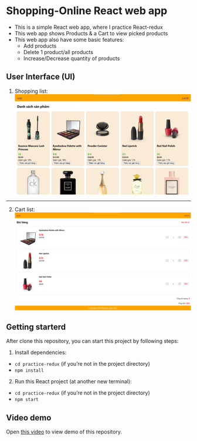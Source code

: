 # Shopping-Online React web app

- This is a simple React web app, where I practice React-redux
- This web app shows Products & a Cart to view picked products
- This web app also have some basic features: 
  + Add products
  + Delete 1 product/all products
  + Increase/Decrease quantity of products


## User Interface (UI)
1. Shopping list:
![UI](1.png)
-----------------------------
2. Cart list:
![UI](2.png)

## Getting starterd
After clone this repository, you can start this project by following steps:
1. Install dependencies:
  + `cd practice-redux` (if you’re not in the project directory)
  + `npm install`
2. Run this React project (at another new terminal):
  + `cd practice-redux` (if you’re not in the project directory)
  + `npm start`

## Video demo
Open [this video](https://www.youtube.com/watch?v=PfJj9m2ypmU) to view demo of this repository.

